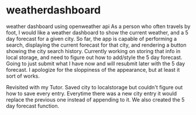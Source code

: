 # weatherdashboard
weather dashboard using openweather api
As a person who often travels by foot, I would like a weather dashboard to show the current weather, and a 5 day forecast for a given city.
So far, the app is capable of performing a search, displaying the current forecast for that city, and rendering a button showing the city search history. Currently working on storing that info in local storage, and need to figure out how to add/style the 5 day forecast. 
Going to just submit what I have now and will resubmit later with the 5 day forecast. I apologize for the sloppiness of the appearance, but at least it sort of works.

Revisited with my Tutor. Saved city to localstorage but couldn't figure out how to save every entry. Everytime there was a new city entry it would replace the previous one instead of appending to it. We also created the 5 day forecast function.
